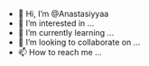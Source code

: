- 👋 Hi, I’m @Anastasiyyaa
- 👀 I’m interested in ...
- 🌱 I’m currently learning ...
- 💞️ I’m looking to collaborate on ...
- 📫 How to reach me ...

<!---
Anastasiyyaa/Anastasiyyaa is a ✨ special ✨ repository because its `README.md` (this file) appears on your GitHub profile.
You can click the Preview link to take a look at your changes.
--->
